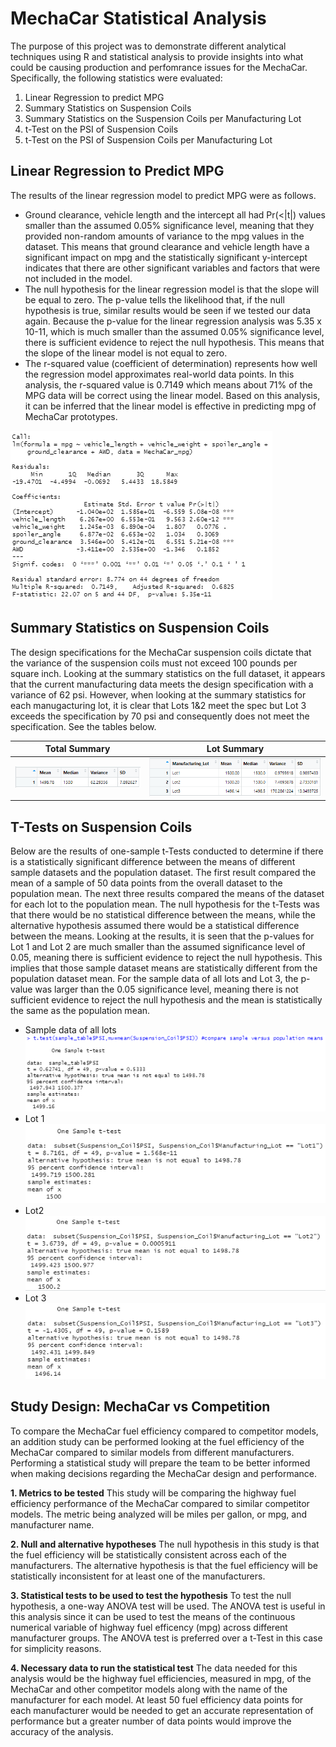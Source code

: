 # MechaCar Statistical Analysis
The purpose of this project was to demonstrate different analytical techniques using R and statistical analysis to provide insights into what could be causing production and perfomrance issues for the MechaCar.  Specifically, the following statistics were evaluated:
1. Linear Regression to predict MPG
2. Summary Statistics on Suspension Coils
3. Summary Statistics on the Suspension Coils per Manufacturing Lot
4. t-Test on the PSI of Suspension Coils
5. t-Test on the PSI of Suspension Coils per Manufacturing Lot

## Linear Regression to Predict MPG
The results of the linear regression model to predict MPG were as follows.
- Ground clearance, vehicle length and the intercept all had Pr(<|t|) values smaller than the assumed 0.05% significance level, meaning that they provided non-random amounts of variance to the mpg values in the dataset. This means that ground clearance and vehicle length have a significant impact on mpg and the statistically significant y-intercept indicates that there are other significant variables and factors that were not included in the model.
- The null hypothesis for the linear regression model is that the slope will be equal to zero.  The p-value tells the likelihood that, if the null hypothesis is true, similar results would be seen if we tested our data again.  Because the p-value for the linear regression analysis was 5.35 x 10-11, which is much smaller than the assumed 0.05% significance level, there is sufficient evidence to reject the null hypothesis.  This means that the slope of the linear model is not equal to zero.
- The r-squared value (coefficient of determination) represents how well the regression model approximates real-world data points.  In this analysis, the r-squared value is 0.7149 which means about 71% of the MPG data will be correct using the linear model. Based on this analysis, it can be inferred that the linear model is effective in predicting mpg of MechaCar prototypes.

![Linear Regression Screenshot](Results/Linear_Regression_Result.png)

## Summary Statistics on Suspension Coils
The design specifications for the MechaCar suspension coils dictate that the variance of the suspension coils must not exceed 100 pounds per square inch.  Looking at the summary statistics on the full dataset, it appears that the current manufacturing data meets the design specification with a variance of 62 psi.  However, when looking at the summary statistics for each manugacturing lot, it is clear that Lots 1&2 meet the spec but Lot 3 exceeds the specification by 70 psi and consequently does not meet the specification. See the tables below.

|Total Summary|Lot Summary|
|:---:|:---:|
|![Total Summary](Results/Total_Summary.png)|![Lot Summary](Results/Lot_Summary.png)|

## T-Tests on Suspension Coils
Below are the results of one-sample t-Tests conducted to determine if there is a statistically significant difference between the means of different sample datasets and the population dataset.  The first result compared the mean of a sample of 50 data points from the overall dataset to the population mean.  The next three results compared the means of the dataset for each lot to the population mean.  The null hypothesis for the t-Tests was that there would be no statistical difference between the means, while the alternative hypothesis assumed there would be a statistical difference between the means.  Looking at the results, it is seen that the p-values for Lot 1 and Lot 2 are much smaller than the assumed significance level of 0.05, meaning there is sufficient evidence to reject the null hypothesis.  This implies that those sample dataset means are statistically different from the population dataset mean.  For the sample data of all lots and Lot 3, the p-value was larger than the 0.05 significance level, meaning there is not sufficient evidence to reject the null hypothesis and the mean is statistically the same as the population mean.

- Sample data of all lots</br>
![t-Test All Lots](Results/t-Test_All_Lots.png)
- Lot 1</br>
![t-Test Lot 1](Results/t-Test_Lot1.png)
- Lot2</br>
![t-Test Lot 2](Results/t-Test_Lot2.png)
- Lot 3</br>
![t-Test Lot 3](Results/t-Test_Lot3.png)

## Study Design: MechaCar vs Competition
To compare the MechaCar fuel efficiency compared to competitor models, an addition study can be performed looking at the fuel efficiency of the MechaCar compared to similar models from different manufacturers.  Performing a statistical study will prepare the team to be better informed when making decisions regarding the MechaCar design and performance. 

**1. Metrics to be tested**
This study will be comparing the highway fuel efficiency performance of the MechaCar compared to similar competitor models.  The metric being analyzed will be miles per gallon, or mpg, and manufacturer name.

**2. Null and alternative hypotheses**
The null hypothesis in this study is that the fuel efficiency will be statistically consistent across each of the manufacturers.  The alternative hypothesis is that the fuel efficiency will be statistically inconsistent for at least one of the manufacturers.

**3. Statistical tests to be used to test the hypothesis**
To test the null hypothesis, a one-way ANOVA test will be used.  The ANOVA test is useful in this analysis since it can be used to test the means of the continuous numerical variable of highway fuel efficency (mpg) across different manufacturer groups.  The ANOVA test is preferred over a t-Test in this case for simplicity reasons. 

**4. Necessary data to run the statistical test**
The data needed for this analysis would be the highway fuel efficiencies, measured in mpg, of the MechaCar and other competitor models along with the name of the manufacturer for each model.  At least 50 fuel efficiency data points for each manufacturer would be needed to get an accurate representation of performance but a greater number of data points would improve the accuracy of the analysis.
